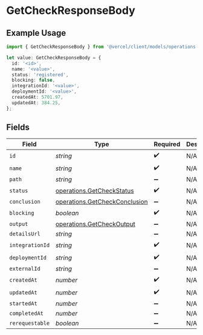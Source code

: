 # GetCheckResponseBody

## Example Usage

```typescript
import { GetCheckResponseBody } from '@vercel/client/models/operations';

let value: GetCheckResponseBody = {
  id: '<id>',
  name: '<value>',
  status: 'registered',
  blocking: false,
  integrationId: '<value>',
  deploymentId: '<value>',
  createdAt: 5701.97,
  updatedAt: 384.25,
};
```

## Fields

| Field           | Type                                                                           | Required           | Description |
| --------------- | ------------------------------------------------------------------------------ | ------------------ | ----------- |
| `id`            | _string_                                                                       | :heavy_check_mark: | N/A         |
| `name`          | _string_                                                                       | :heavy_check_mark: | N/A         |
| `path`          | _string_                                                                       | :heavy_minus_sign: | N/A         |
| `status`        | [operations.GetCheckStatus](../../models/operations/getcheckstatus.md)         | :heavy_check_mark: | N/A         |
| `conclusion`    | [operations.GetCheckConclusion](../../models/operations/getcheckconclusion.md) | :heavy_minus_sign: | N/A         |
| `blocking`      | _boolean_                                                                      | :heavy_check_mark: | N/A         |
| `output`        | [operations.GetCheckOutput](../../models/operations/getcheckoutput.md)         | :heavy_minus_sign: | N/A         |
| `detailsUrl`    | _string_                                                                       | :heavy_minus_sign: | N/A         |
| `integrationId` | _string_                                                                       | :heavy_check_mark: | N/A         |
| `deploymentId`  | _string_                                                                       | :heavy_check_mark: | N/A         |
| `externalId`    | _string_                                                                       | :heavy_minus_sign: | N/A         |
| `createdAt`     | _number_                                                                       | :heavy_check_mark: | N/A         |
| `updatedAt`     | _number_                                                                       | :heavy_check_mark: | N/A         |
| `startedAt`     | _number_                                                                       | :heavy_minus_sign: | N/A         |
| `completedAt`   | _number_                                                                       | :heavy_minus_sign: | N/A         |
| `rerequestable` | _boolean_                                                                      | :heavy_minus_sign: | N/A         |
